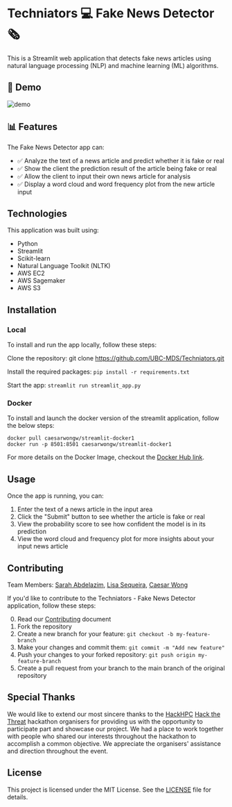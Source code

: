 # Techniators 💻 Fake News Detector 🗞️

This is a Streamlit web application that detects fake news articles using natural language processing (NLP) and machine learning (ML) algorithms.

## 📰 Demo

![demo](img/demo.gif)

## 📊 Features

The Fake News Detector app can:

- ✅ Analyze the text of a news article and predict whether it is fake or real
- ✅ Show the client the prediction result of the article being fake or real
- ✅ Allow the client to input their own news article for analysis
- ✅ Display a word cloud and word frequency plot from the new article input

## Technologies

This application was built using:

- Python
- Streamlit
- Scikit-learn
- Natural Language Toolkit (NLTK)
- AWS EC2
- AWS Sagemaker
- AWS S3

## Installation

### Local

To install and run the app locally, follow these steps:

Clone the repository: git clone https://github.com/UBC-MDS/Techniators.git

Install the required packages: ```pip install -r requirements.txt```

Start the app: ```streamlit run streamlit_app.py```

### Docker

To install and launch the docker version of the streamlit application, follow the below steps:

```{bash}
docker pull caesarwongw/streamlit-docker1 
docker run -p 8501:8501 caesarwongw/streamlit-docker1
```

For more details on the Docker Image, checkout the [Docker Hub link](https://hub.docker.com/r/caesarwongw/streamlit-docker1).

## Usage

Once the app is running, you can:

1. Enter the text of a news article in the input area
2. Click the "Submit" button to see whether the article is fake or real
3. View the probability score to see how confident the model is in its prediction
4. View the word cloud and frequency plot for more insights about your input news article

## Contributing

Team Members: [Sarah Abdelazim](https://github.com/missarah96), [Lisa Sequeira](https://github.com/LisaSeq), [Caesar Wong](https://github.com/caesarw0)

If you'd like to contribute to the Techniators - Fake News Detector application, follow these steps:

0. Read our [Contributing](CONTRIBUTING.md) document
1. Fork the repository
2. Create a new branch for your feature: ```git checkout -b my-feature-branch```
3. Make your changes and commit them: ```git commit -m "Add new feature"```
4. Push your changes to your forked repository: ```git push origin my-feature-branch```
5. Create a pull request from your branch to the main branch of the original repository

## Special Thanks

We would like to extend our most sincere thanks to the [HackHPC](http://hackhpc.org/) [Hack the Threat](https://hackhpc.github.io/HacktheThreat23/) hackathon organisers for providing us with the opportunity to participate part and showcase our project. We had a place to work together with people who shared our interests throughout the hackathon to accomplish a common objective. We appreciate the organisers' assistance and direction throughout the event.


## License

This project is licensed under the MIT License. See the [LICENSE](LICENSE.md) file for details.
